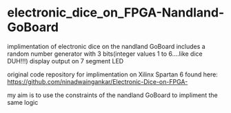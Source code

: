 # electronic_dice_on_FPGA-Nandland-GoBoard
 implimentation of electronic dice on the nandland GoBoard
 includes a random number generator with 3 bits(integer values 1 to 6....like dice DUH!!!)
 display output on 7 segment LED
 
 
 original code repository for implimentation on Xilinx Spartan 6 found here:
 https://github.com/ninadwaingankar/Electronic-Dice-on-FPGA-

my aim is to use the constraints of the nandland GoBoard to impliment the same logic